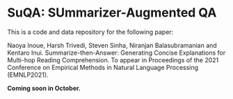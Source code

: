 # SuQA: SUmmarizer-Augmented QA

This is a code and data repository for the following paper:

Naoya Inoue, Harsh Trivedi, Steven Sinha, Niranjan Balasubramanian and Kentaro Inui.
Summarize-then-Answer: Generating Concise Explanations for Multi-hop Reading Comprehension.
To appear in Proceedings of the 2021 Conference on Empirical Methods in Natural Language Processing (EMNLP2021).

**Coming soon in October.**
